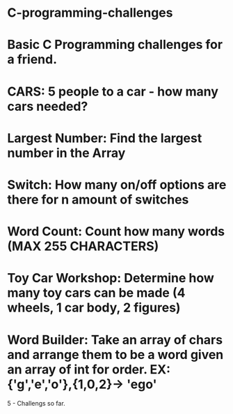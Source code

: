 # C-programming-challenges
Basic C Programming challenges for a friend.
=========================================================================================================================================================================
CARS:
5 people to a car - how many cars needed?
=========================================================================================================================================================================
Largest Number:
Find the largest number in the Array
=========================================================================================================================================================================
Switch:
How many on/off options are there for n amount of switches
=========================================================================================================================================================================
Word Count:
Count how many words (MAX 255 CHARACTERS)
=========================================================================================================================================================================
Toy Car Workshop:
Determine how many toy cars can be made (4 wheels, 1 car body, 2 figures)
=========================================================================================================================================================================
Word Builder:
Take an array of chars and arrange them to be a word given an array of int for order.
EX: {'g','e','o'},{1,0,2}-> 'ego'
=========================================================================================================================================================================
5 - Challengs so far.
